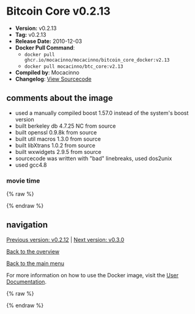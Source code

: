 # Bitcoin Core v0.2.13

- **Version:** v0.2.13
- **Tag:** v0.2.13
- **Release Date:** 2010-12-03
- **Docker Pull Command**:
  - `docker pull ghcr.io/mocacinno/mocacinno/bitcoin_core_docker:v2.13`
  - `docker pull mocacinno/btc_core:v2.13`
- **Compiled by**: Mocacinno
- **Changelog**: [View Sourcecode](https://github.com/bitcoin/bitcoin/tree/v0.2.13)

## comments about the image

- used a manually compiled boost 1.57.0 instead of the system's boost version
- built berkeley db 4.7.25 NC from source
- built openssl 0.9.8k from source
- built util macros 1.3.0 from source
- built libXtrans 1.0.2 from source
- built wxwidgets 2.9.5 from source
- sourcecode was written with "bad" linebreaks, used dos2unix
- used gcc4.8

### movie time

{% raw %}
<link rel="stylesheet" href="https://mocacinno.com/asciinema-player.css">
   <div id="fullnode"></div>
   <script src="https://mocacinno.com/asciinema-player.min.js"></script>
   <script>
      AsciinemaPlayer.create('./casts/v0.2.13.cast', document.getElementById('fullnode'));
   </script>
{% endraw %}

## navigation

[Previous version: v0.2.12](./v2.12.md) | [Next version: v0.3.0](./v3.0.md)

[Back to the overview](./Readme.md)

[Back to the main menu](../Readme.md)

For more information on how to use the Docker image, visit the [User Documentation](../userdocs/Readme.md).

<!-- Google tag (gtag.js) -->
{% raw %}
<script async src="https://www.googletagmanager.com/gtag/js?id=G-BPC6NC6FF9"></script>
<script>
  window.dataLayer = window.dataLayer || [];
  function gtag(){dataLayer.push(arguments);}
  gtag('js', new Date());
  gtag('config', 'G-BPC6NC6FF9');
</script>
{% endraw %}

